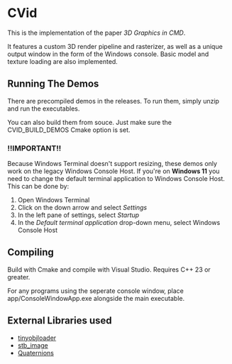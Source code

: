 # CVid

This is the implementation of the paper *3D Graphics in CMD*.

It features a custom 3D render pipeline and rasterizer, as well as a unique output window in the form of the Windows console.
Basic model and texture loading are also implemented.

## Running The Demos
There are precompiled demos in the releases. To run them, simply unzip and run the executables.

You can also build them from souce. Just make sure the CVID_BUILD_DEMOS Cmake option is set.

### !!IMPORTANT!! 
Because Windows Terminal doesn't support resizing, these demos only work on the legacy Windows Console Host. 
If you're on **Windows 11** you need to change the default terminal application to Windows Console Host. This can be done by:
1. Open Windows Terminal
2. Click on the down arrow and select *Settings*
3. In the left pane of settings, select *Startup*
4. In the *Default terminal application* drop-down menu, select Windows Console Host

## Compiling
Build with Cmake and compile with Visual Studio. Requires C++ 23 or greater.

For any programs using the seperate console window, place app/ConsoleWindowApp.exe alongside the main executable.

## External Libraries used
- [tinyobjloader](https://github.com/tinyobjloader/tinyobjloader)
- [stb_image](https://github.com/nothings/stb)
- [Quaternions](https://github.com/ferd36/quaternions)